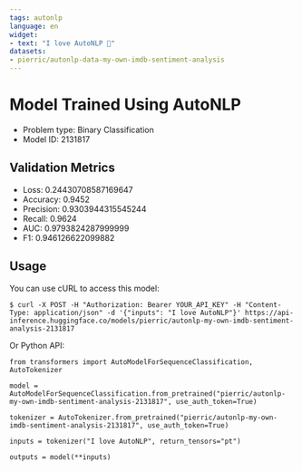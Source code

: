 ```yaml
---
tags: autonlp
language: en
widget:
- text: "I love AutoNLP 🤗"
datasets:
- pierric/autonlp-data-my-own-imdb-sentiment-analysis
---
```


# Model Trained Using AutoNLP

- Problem type: Binary Classification
- Model ID: 2131817

## Validation Metrics

- Loss: 0.24430708587169647
- Accuracy: 0.9452
- Precision: 0.9303944315545244
- Recall: 0.9624
- AUC: 0.9793824287999999
- F1: 0.946126622099882

## Usage

You can use cURL to access this model:

```
$ curl -X POST -H "Authorization: Bearer YOUR_API_KEY" -H "Content-Type: application/json" -d '{"inputs": "I love AutoNLP"}' https://api-inference.huggingface.co/models/pierric/autonlp-my-own-imdb-sentiment-analysis-2131817
```

Or Python API:

```
from transformers import AutoModelForSequenceClassification, AutoTokenizer

model = AutoModelForSequenceClassification.from_pretrained("pierric/autonlp-my-own-imdb-sentiment-analysis-2131817", use_auth_token=True)

tokenizer = AutoTokenizer.from_pretrained("pierric/autonlp-my-own-imdb-sentiment-analysis-2131817", use_auth_token=True)

inputs = tokenizer("I love AutoNLP", return_tensors="pt")

outputs = model(**inputs)
```